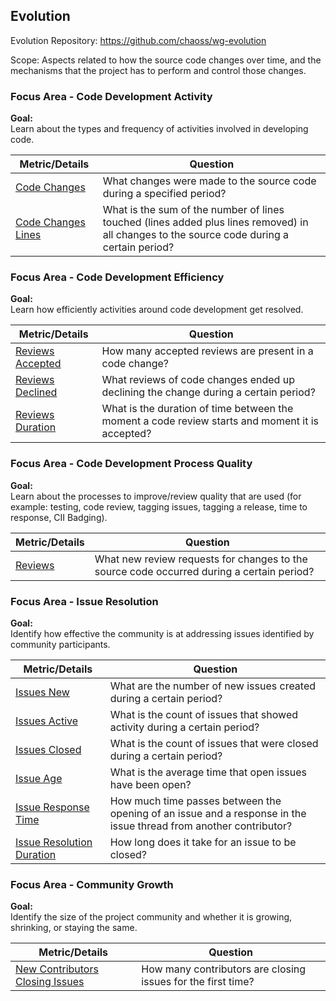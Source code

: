 ## Evolution
Evolution Repository: https://github.com/chaoss/wg-evolution

Scope: Aspects related to how the source code changes over time, and the mechanisms that the project has to perform and control those changes.

### Focus Area - Code Development Activity

**Goal:**  
Learn about the types and frequency of activities involved in developing code.

<div>
<table>
  <thead><tr><th>Metric/Details</th><th>Question</th></tr></thead>
<tbody>
  <tr><td><a href="https://chaoss.community/metric-code-changes/">Code Changes</a></td><td>What changes were made to the source code during a specified period?</td></tr>
  <tr><td><a href="https://chaoss.community/metric-code-changes-lines/">Code Changes Lines</a></td><td>What is the sum of the number of lines touched (lines added plus lines removed) in all changes to the source code during a certain period?</td></tr>
</tbody>
</table>
</div>

### Focus Area - Code Development Efficiency

**Goal:**  
Learn how efficiently activities around code development get resolved.

<div>
<table>
  <thead><tr><th>Metric/Details</th><th>Question</th></tr></thead>
<tbody>
  <tr><td><a href="https://chaoss.community/metric-reviews-accepted/ ">Reviews Accepted</a></td><td>How many accepted reviews are present in a code change?</td></tr>
  <tr><td><a href="https://chaoss.community/metric-reviews-declined/">Reviews Declined</a></td><td>What reviews of code changes  ended up declining the change during a certain period?</td></tr>
  <tr><td><a href="https://chaoss.community/metric-review-duration/">Reviews Duration</a></td><td>What is the duration of time between the moment a code review starts and moment it is accepted?</td></tr>
</tbody>
</table>
</div>

### Focus Area - Code Development Process Quality

**Goal:**  
Learn about the processes to improve/review quality that are used (for example: testing, code review, tagging issues, tagging a release, time to response, CII Badging).

<div>
<table>
  <thead><tr><th>Metric/Details</th><th>Question</th></tr></thead>
<tbody>
  <tr><td><a href="https://chaoss.community/metric-reviews/">Reviews</a></td><td>What new review requests for changes to the source code occurred during a certain period?</td></tr>
</tbody>
</table>
</div>

### Focus Area - Issue Resolution

**Goal:**  
Identify how effective the community is at addressing issues identified by community participants.

<div>
<table>
  <thead><tr><th>Metric/Details</th><th>Question</th></tr></thead>
<tbody>
  <tr><td><a href="https://chaoss.community/metric-issues-new/">Issues New</a></td><td>What are the number of new issues created during a certain period?</td></tr>
  <tr><td><a href="https://chaoss.community/metric-issues-active/">Issues Active</a></td><td>What is the count of issues  that showed activity during a certain period?</td></tr>
  <tr><td><a href="https://chaoss.community/metric-issues-closed/">Issues Closed</a></td><td>What is the count of issues that were closed during a certain period?</td></tr>
  <tr><td><a href="https://chaoss.community/metric-issue-age/">Issue Age</a></td><td>What is the average time that open issues have been open?</td></tr>
  <tr><td><a href="https://chaoss.community/metric-issue-response-time/">Issue Response Time</a></td><td>How much time passes between the opening of an issue and a response in the issue thread from another contributor?</td></tr>
  <tr><td><a href="https://chaoss.community/metric-issue-resolution-duration/">Issue Resolution Duration</a></td><td>How long does it take for an issue to be closed?</td></tr>
</tbody>
</table>
</div>

### Focus Area - Community Growth

**Goal:**  
Identify the size of the project community and whether it is growing, shrinking, or staying the same.

<div>
<table>
  <thead><tr><th>Metric/Details</th><th>Question</th></tr></thead>
<tbody>
  <tr><td><a href="https://chaoss.community/metric-new-contributors-closing-issues/">New Contributors Closing Issues</a></td><td>How many contributors are closing issues for the first time?</td></tr>
</tbody>
</table>
</div>
